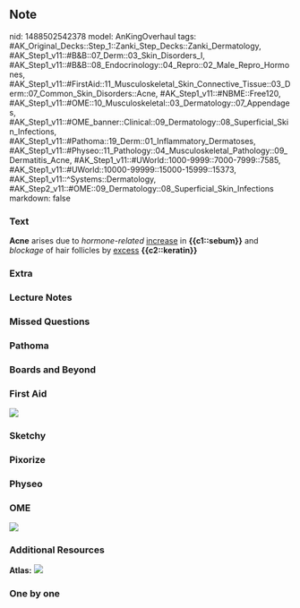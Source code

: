 ## Note
nid: 1488502542378
model: AnKingOverhaul
tags: #AK_Original_Decks::Step_1::Zanki_Step_Decks::Zanki_Dermatology, #AK_Step1_v11::#B&B::07_Derm::03_Skin_Disorders_I, #AK_Step1_v11::#B&B::08_Endocrinology::04_Repro::02_Male_Repro_Hormones, #AK_Step1_v11::#FirstAid::11_Musculoskeletal_Skin_Connective_Tissue::03_Derm::07_Common_Skin_Disorders::Acne, #AK_Step1_v11::#NBME::Free120, #AK_Step1_v11::#OME::10_Musculoskeletal::03_Dermatology::07_Appendages, #AK_Step1_v11::#OME_banner::Clinical::09_Dermatology::08_Superficial_Skin_Infections, #AK_Step1_v11::#Pathoma::19_Derm::01_Inflammatory_Dermatoses, #AK_Step1_v11::#Physeo::11_Pathology::04_Musculoskeletal_Pathology::09_Dermatitis_Acne, #AK_Step1_v11::#UWorld::1000-9999::7000-7999::7585, #AK_Step1_v11::#UWorld::10000-99999::15000-15999::15373, #AK_Step1_v11::^Systems::Dermatology, #AK_Step2_v11::#OME::09_Dermatology::08_Superficial_Skin_Infections
markdown: false

### Text
<div>
  <b>Acne</b> arises due to <i>hormone-related</i> <u>increase</u>
  in <b>{{c1::sebum}}</b> and <i>blockage</i> of hair follicles by
  <u>excess</u> <b>{{c2::keratin}}</b>
</div>

### Extra


### Lecture Notes


### Missed Questions


### Pathoma


### Boards and Beyond


### First Aid
<img src="tmpmqPlHm.png">

### Sketchy


### Pixorize


### Physeo


### OME
<div class="ome-widget">
  <a href=
  "https://onlinemeded.org/spa/dermatology/superficial-skin-infections/acquire?ref=anki">
  <img src="_OME_AnkiFlashcards_Lesson_1.png"></a>
</div>

### Additional Resources
<b>Atlas:</b> <img src="tmpOPnbWs.png">

### One by one

